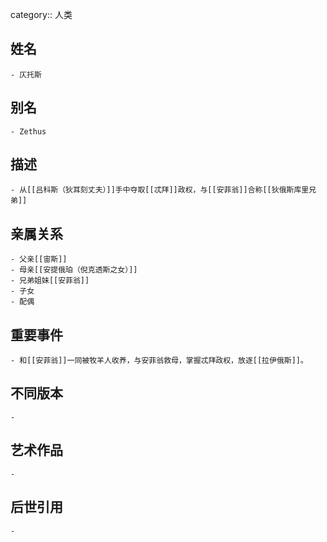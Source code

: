 category:: 人类
## 姓名
	- 仄托斯
## 别名
	- Zethus
## 描述
	- 从[[吕科斯（狄耳刻丈夫）]]手中夺取[[忒拜]]政权，与[[安菲翁]]合称[[狄俄斯库里兄弟]]
## 亲属关系
	- 父亲[[宙斯]]
	- 母亲[[安提俄珀（倪克透斯之女）]]
	- 兄弟姐妹[[安菲翁]]
	- 子女
	- 配偶
## 重要事件
	- 和[[安菲翁]]一同被牧羊人收养，与安菲翁救母，掌握忒拜政权，放逐[[拉伊俄斯]]。
## 不同版本
	-
## 艺术作品
	-
## 后世引用
	-
